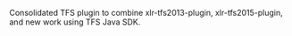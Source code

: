 Consolidated TFS plugin to combine xlr-tfs2013-plugin, xlr-tfs2015-plugin,  and new work using TFS Java SDK. 